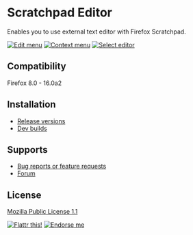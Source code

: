 # Scratchpad Editor

Enables you to use external text editor with Firefox Scratchpad.

[![Edit menu](https://lh3.googleusercontent.com/-swBhS7kwRmg/UBgtBIFmU1I/AAAAAAAACyA/to7HJt7mARw/s200/scratchedit-edit-menu.png)](https://lh3.googleusercontent.com/-swBhS7kwRmg/UBgtBIFmU1I/AAAAAAAACyA/to7HJt7mARw/s700/scratchedit-edit-menu.png "Edit menu")
[![Context menu](https://lh3.googleusercontent.com/-ETLYQJqQHQg/UBgtBO2eOEI/AAAAAAAACyA/dE8z56rqExc/s200/scratchedit-context-menu.png)](https://lh3.googleusercontent.com/-ETLYQJqQHQg/UBgtBO2eOEI/AAAAAAAACyA/dE8z56rqExc/s700/scratchedit-context-menu.png "Context menu")
[![Select editor](https://lh3.googleusercontent.com/-zFEfsoVXF-4/UBgtBQtdmLI/AAAAAAAACyA/DaeR24aP0V4/s200/scratchedit-setup.png)](https://lh3.googleusercontent.com/-zFEfsoVXF-4/UBgtBQtdmLI/AAAAAAAACyA/DaeR24aP0V4/s700/scratchedit-setup.png "Select editor")

## Compatibility

Firefox 8.0 - 16.0a2

## Installation

* [Release versions](https://addons.mozilla.org/addon/scratchedit/?src=external-home)
* [Dev builds](https://github.com/LouCypher/scratchedit/downloads)

## Supports

* [Bug reports or feature requests](https://github.com/LouCypher/scratchedit/issues)
* [Forum](https://forums.mozilla.org/addons/viewtopic.php?t=11071)

## License

[Mozilla Public License 1.1](http://www.mozilla.org/MPL/1.1/)

[![Flattr this!](https://api.flattr.com/button/flattr-badge-large.png)](https://flattr.com/submit/auto?url=https%3A%2F%2Fgithub.com%2FLouCypher%2Fscratchedit "Flattr this!")
[![Endorse me](http://api.coderwall.com/loucypher/endorsecount.png)](http://coderwall.com/loucypher "Endorse me at Coderwall")